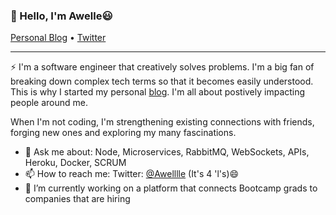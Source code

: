 ### 👋 Hello,  I'm Awelle😃

<p>
  <a href="https://uncomplex.io">Personal Blog</a> •
  <a href="https://twitter.com/awelllle">Twitter</a>
</p>

---

⚡ I'm a software engineer that creatively solves problems. I'm a big fan of breaking down complex tech terms so that it becomes easily understood. This is why I started my personal [blog](https://uncomplex.io). I'm all about postively impacting people around me.

When I'm not coding, I'm strengthening existing connections with friends, forging new ones and exploring my many fascinations.



 - 💬  Ask me about: Node, Microservices, RabbitMQ, WebSockets, APIs, Heroku, Docker, SCRUM
 - 📫  How to reach me: Twitter: [@Awelllle](https://twitter.com/awelllle) (It's 4 'l's)😄
 - 🔭 I’m currently working on a platform that connects Bootcamp grads to companies that are hiring
 
 
 
 
<!--
**awelllle/awelllle** is a ✨ _special_ ✨ repository because its `README.md` (this file) appears on your GitHub profile.

Here are some ideas to get you started:

- 🔭 I’m currently working on ...
- 🌱 I’m currently learning ...
- 👯 I’m looking to collaborate on ...
- 🤔 I’m looking for help with ...
- 💬 Ask me about ...
- 📫 How to reach me: ...
- 😄 Pronouns: ...
- ⚡ Fun fact: ...
-->
